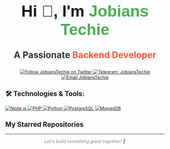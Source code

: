 <h1 align="center" style="font-size: 50px; font-family: 'Arial', sans-serif;">
    Hi 👋, I'm <span style="color: #4CAF50;">Jobians Techie</span>
</h1>
<p align="center" style="font-size: 28px; font-weight: bold; color: #333;">
    A Passionate <span style="color: #FF5733;">Backend Developer</span>
</p>

<!-- Social Badges and My Links -->
<p align="center"> 
    <a href="https://twitter.com/jobianstechie" target="_blank">
        <img src="https://img.shields.io/badge/Twitter-%40jobianstechie-1DA1F2?logo=twitter&style=for-the-badge" alt="Follow JobiansTechie on Twitter" />
    </a> 
    <a href="https://t.me/jobianstechie" target="_blank">
        <img src="https://img.shields.io/badge/Telegram-JobiansTechie-0088cc?logo=telegram&style=for-the-badge" alt="Telegram: JobiansTechie" />
    </a>
    <a href="mailto:jobianstechie@gmail.com" target="_blank">
        <img src="https://img.shields.io/badge/Email-jobianstechie%40gmail.com-D14836?logo=gmail&style=for-the-badge" alt="Email JobiansTechie" />
    </a>
</p>

<!-- Technologies and Tools Section -->
## 🛠️ Technologies & Tools:
<a href="https://nodejs.org" target="_blank">
    <img src="https://img.shields.io/badge/Node.js-43853D?logo=node.js&logoColor=white&style=for-the-badge" alt="Node.js" />
</a>
<a href="https://www.php.net" target="_blank">
    <img src="https://img.shields.io/badge/PHP-777BB4?logo=php&logoColor=white&style=for-the-badge" alt="PHP" />
</a>
<a href="https://www.python.org" target="_blank">
    <img src="https://img.shields.io/badge/Python-3776AB?logo=python&logoColor=white&style=for-the-badge" alt="Python" />
</a>

<!--
<a href="https://dart.dev" target="_blank">
    <img src="https://img.shields.io/badge/Dart-0175C2?logo=dart&logoColor=white&style=for-the-badge" alt="Dart" />
</a>
-->

<a href="https://www.postgresql.org" target="_blank">
    <img src="https://img.shields.io/badge/PostgreSQL-336791?logo=postgresql&logoColor=white&style=for-the-badge" alt="PostgreSQL" />
</a>
<a href="https://www.mongodb.com" target="_blank">
    <img src="https://img.shields.io/badge/MongoDB-47A248?logo=mongodb&logoColor=white&style=for-the-badge" alt="MongoDB" />
</a>

<!-- GitHub Stats Section -->
<!-- 
## 📊 GitHub Stats
<p align="center">
    <img src="https://github-readme-stats.vercel.app/api?username=jobians&show_icons=true&hide_title=true&count_private=true&theme=radical&hide=prs" alt="JobiansTechie GitHub Stats" width="400" />
</p>

<p align="center">
    <img src="https://github-readme-stats.vercel.app/api/top-langs?username=jobians&show_icons=true&locale=en&layout=compact&theme=radical" alt="JobiansTechie Top Languages" width="400" />
</p>
-->

## My Starred Repositories

<!-- STARRED_REPOS_START -->

<!-- STARRED_REPOS_END -->

<hr>

<!-- Footer Section -->
<p align="center" style="font-size: 14px; color: #888;">
    <i>Let's build something great together! 🚀</i>
</p>
